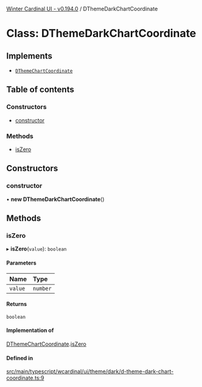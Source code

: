 [Winter Cardinal UI - v0.194.0](../index.md) / DThemeDarkChartCoordinate

# Class: DThemeDarkChartCoordinate

## Implements

- [`DThemeChartCoordinate`](../interfaces/DThemeChartCoordinate.md)

## Table of contents

### Constructors

- [constructor](DThemeDarkChartCoordinate.md#constructor)

### Methods

- [isZero](DThemeDarkChartCoordinate.md#iszero)

## Constructors

### constructor

• **new DThemeDarkChartCoordinate**()

## Methods

### isZero

▸ **isZero**(`value`): `boolean`

#### Parameters

| Name | Type |
| :------ | :------ |
| `value` | `number` |

#### Returns

`boolean`

#### Implementation of

[DThemeChartCoordinate](../interfaces/DThemeChartCoordinate.md).[isZero](../interfaces/DThemeChartCoordinate.md#iszero)

#### Defined in

[src/main/typescript/wcardinal/ui/theme/dark/d-theme-dark-chart-coordinate.ts:9](https://github.com/winter-cardinal/winter-cardinal-ui/blob/v0.194.0/src/main/typescript/wcardinal/ui/theme/dark/d-theme-dark-chart-coordinate.ts#L9)
